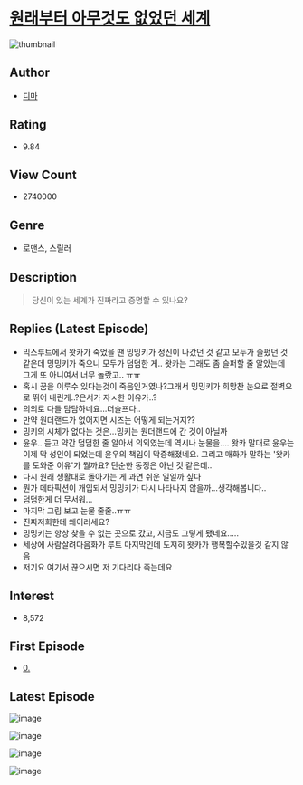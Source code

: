 # [원래부터 아무것도 없었던 세계](https://comic.naver.com/bestChallenge/list?titleId=750849)
![thumbnail](https://image-comic.pstatic.net/user_contents_data/challenge_comic/2023/03/12/188704/upload_3545520587087766629_480x623.jpeg)

## Author
- [디마](https://comic.naver.com/artistTitle?id=188704)

## Rating
- 9.84

## View Count
- 2740000

## Genre
- 로맨스, 스릴러

## Description
> 당신이 있는 세계가 진짜라고 증명할 수 있나요?

## Replies (Latest Episode)
- 믹스루트에서 왓카가 죽었을 땐 밍밍키가 정신이 나갔던 것 같고 모두가 슬펐던 것 같은데 밍밍키가 죽으니 모두가 덤덤한 게.. 왓카는 그래도 좀 슬퍼할 줄 알았는데 그게 또 아니여서 너무 놀랐고.. ㅠㅠ
- 혹시 꿈을 이루수 있다는것이 죽음인거였나?그래서 밍밍키가 희망찬 눈으로 절벽으로 뛰어 내린게..?은서가 자ㅅ한 이유가..?
- 의외로 다들 담담하네요...더슬프다..
- 만약 원더랜드가 없어지면 시즈는 어떻게 되는거지??
- 밍키의 시체가 없다는 것은...밍키는 원더랜드에 간 것이 아닐까
- 윤우.. 듣고 약간 덤덤한 줄 알아서 의외였는데 역시나 눈물을.... 왓카 말대로 윤우는 이제 막 성인이 되었는데 윤우의 책임이 막중해졌네요. 그리고 매화가 말하는 '왓카를 도와준 이유'가 뭘까요? 단순한 동정은 아닌 것 같은데..
- 다시 원래 생활대로 돌아가는 게 과연 쉬운 일일까 싶다
- 뭔가 메타픽션이 개입되서 밍밍키가 다시 나타나지 않을까...생각해봅니다..
- 덤덤한게 더 무서워...
- 마지막 그림 보고 눈물 줄줄..ㅠㅠ
- 진짜저희한테 왜이러세요?
- 밍밍키는 항상 찾을 수 없는 곳으로 갔고, 지금도 그렇게 됐네요.....
- 세상에 사람살려다음화가 루트 마지막인데 도저히 왓카가 행복할수있을것 같지 않음
- 저기요 여기서 끊으시면 저 기다리다 죽는데요

## Interest
- 8,572

## First Episode
- [0.](https://comic.naver.com/bestChallenge/detail?titleId=750849&no=1)

## Latest Episode
![image](https://image-comic.pstatic.net/user_contents_data/challenge_comic/2023/05/24/188704/upload_7017283746468685363.jpeg)

![image](https://image-comic.pstatic.net/user_contents_data/challenge_comic/2023/05/24/188704/upload_4049687581512839221.jpeg)

![image](https://image-comic.pstatic.net/user_contents_data/challenge_comic/2023/05/24/188704/upload_7005412113228838502.jpeg)

![image](https://image-comic.pstatic.net/user_contents_data/challenge_comic/2023/05/24/188704/upload_4063203856511951460.jpeg)
